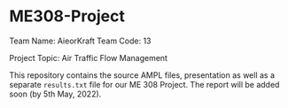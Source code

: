 # ME308-Project

Team Name: AieorKraft
Team Code: 13

Project Topic: Air Traffic Flow Management

This repository contains the source AMPL files, presentation as well as a separate `results.txt` file for our ME 308 Project.
The report will be added soon (by 5th May, 2022).

